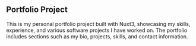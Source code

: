 ## Portfolio Project
This is my personal portfolio project built with Nuxt3, showcasing my skills, experience, and various software projects I have worked on. The portfolio includes sections such as my bio, projects, skills, and contact information.
